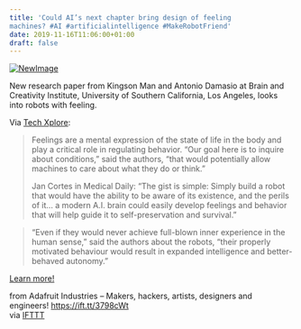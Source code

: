 ```yaml
---
title: 'Could AI’s next chapter bring design of feeling
machines? #AI #artificialintelligence #MakeRobotFriend'
date: 2019-11-16T11:06:00+01:00
draft: false
---
```


[![NewImage](https://cdn-blog.adafruit.com/uploads/2019/11/NewImage-27.png "NewImage.png")](https://techxplore.com/news/2019-11-ai-chapter-machines.html)

New research paper from Kingson Man and Antonio Damasio at Brain and Creativity Institute, University of Southern California, Los Angeles, looks into robots with feeling.

Via [Tech Xplore](https://techxplore.com/news/2019-11-ai-chapter-machines.html):

> Feelings are a mental expression of the state of life in the body and play a critical role in regulating behavior. “Our goal here is to inquire about conditions,” said the authors, “that would potentially allow machines to care about what they do or think.”
> 
> Jan Cortes in Medical Daily: “The gist is simple: Simply build a robot that would have the ability to be aware of its existence, and the perils of it… a modern A.I. brain could easily develop feelings and behavior that will help guide it to self-preservation and survival.”

> “Even if they would never achieve full-blown inner experience in the human sense,” said the authors about the robots, “their properly motivated behaviour would result in expanded intelligence and better-behaved autonomy.”

[Learn more!](https://techxplore.com/news/2019-11-ai-chapter-machines.html)

  
  
from Adafruit Industries – Makers, hackers, artists, designers and engineers! https://ift.tt/3798cWt  
via [IFTTT](https://ifttt.com/?ref=da&site=blogger)